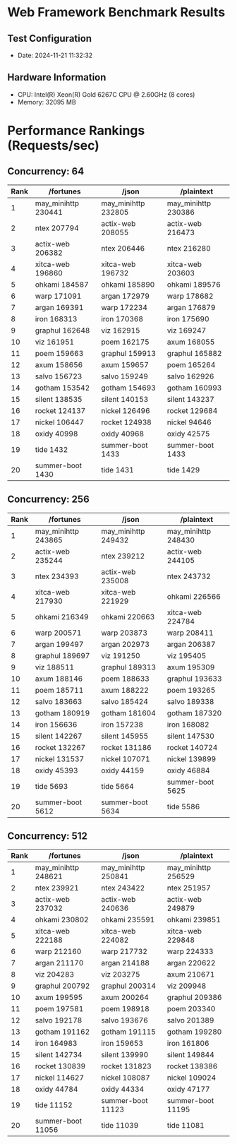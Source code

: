 # Web Framework Benchmark Results

## Test Configuration

- Date: 2024-11-21 11:32:32
## Hardware Information
- CPU: Intel(R) Xeon(R) Gold 6267C CPU @ 2.60GHz (8 cores)
- Memory: 32095 MB

# Performance Rankings (Requests/sec)

## Concurrency: 64

| Rank | /fortunes | /json | /plaintext |
|------|-----------------|-----------------|-----------------|
|    1 | may_minihttp    230441 | may_minihttp    232805 | may_minihttp    230386 |
|    2 | ntex         207794 | actix-web    208055 | actix-web    216473 |
|    3 | actix-web    206382 | ntex         206446 | ntex         216280 |
|    4 | xitca-web    196860 | xitca-web    196732 | xitca-web    203603 |
|    5 | ohkami       184587 | ohkami       185890 | ohkami       189576 |
|    6 | warp         171091 | argan        172979 | warp         178682 |
|    7 | argan        169391 | warp         172234 | argan        176879 |
|    8 | iron         168313 | iron         170368 | iron         175690 |
|    9 | graphul      162648 | viz          162915 | viz          169247 |
|   10 | viz          161951 | poem         162175 | axum         168055 |
|   11 | poem         159663 | graphul      159913 | graphul      165882 |
|   12 | axum         158656 | axum         159657 | poem         165264 |
|   13 | salvo        156723 | salvo        159249 | salvo        162926 |
|   14 | gotham       153542 | gotham       154693 | gotham       160993 |
|   15 | silent       138535 | silent       140153 | silent       143237 |
|   16 | rocket       124137 | nickel       126496 | rocket       129684 |
|   17 | nickel       106447 | rocket       124938 | nickel        94646 |
|   18 | oxidy         40998 | oxidy         40968 | oxidy         42575 |
|   19 | tide           1432 | summer-boot      1433 | summer-boot      1433 |
|   20 | summer-boot      1430 | tide           1431 | tide           1429 |

## Concurrency: 256

| Rank | /fortunes | /json | /plaintext |
|------|-----------------|-----------------|-----------------|
|    1 | may_minihttp    243865 | may_minihttp    249432 | may_minihttp    248430 |
|    2 | actix-web    235244 | ntex         239212 | actix-web    244105 |
|    3 | ntex         234393 | actix-web    235008 | ntex         243732 |
|    4 | xitca-web    217930 | xitca-web    221929 | ohkami       226566 |
|    5 | ohkami       216349 | ohkami       220663 | xitca-web    224784 |
|    6 | warp         200571 | warp         203873 | warp         208411 |
|    7 | argan        199497 | argan        202973 | argan        206387 |
|    8 | graphul      189697 | viz          191250 | viz          195405 |
|    9 | viz          188511 | graphul      189313 | axum         195309 |
|   10 | axum         188146 | poem         188633 | graphul      193633 |
|   11 | poem         185711 | axum         188222 | poem         193265 |
|   12 | salvo        183663 | salvo        185424 | salvo        189338 |
|   13 | gotham       180919 | gotham       181604 | gotham       187320 |
|   14 | iron         156636 | iron         157238 | iron         168082 |
|   15 | silent       142267 | silent       145955 | silent       147530 |
|   16 | rocket       132267 | rocket       131186 | rocket       140724 |
|   17 | nickel       131537 | nickel       107071 | nickel       139899 |
|   18 | oxidy         45393 | oxidy         44159 | oxidy         46884 |
|   19 | tide           5693 | tide           5664 | summer-boot      5625 |
|   20 | summer-boot      5612 | summer-boot      5634 | tide           5586 |

## Concurrency: 512

| Rank | /fortunes | /json | /plaintext |
|------|-----------------|-----------------|-----------------|
|    1 | may_minihttp    248621 | may_minihttp    250841 | may_minihttp    256529 |
|    2 | ntex         239921 | ntex         243422 | ntex         251957 |
|    3 | actix-web    237032 | actix-web    240636 | actix-web    249879 |
|    4 | ohkami       230802 | ohkami       235591 | ohkami       239851 |
|    5 | xitca-web    222188 | xitca-web    224082 | xitca-web    229848 |
|    6 | warp         212160 | warp         217732 | warp         224333 |
|    7 | argan        211170 | argan        214188 | argan        220622 |
|    8 | viz          204283 | viz          203275 | axum         210671 |
|    9 | graphul      200792 | graphul      200314 | viz          209948 |
|   10 | axum         199595 | axum         200264 | graphul      209386 |
|   11 | poem         197581 | poem         198918 | poem         203340 |
|   12 | salvo        192178 | salvo        193676 | salvo        201389 |
|   13 | gotham       191162 | gotham       191115 | gotham       199280 |
|   14 | iron         164983 | iron         159653 | iron         161806 |
|   15 | silent       142734 | silent       139990 | silent       149844 |
|   16 | rocket       130839 | rocket       131823 | rocket       138386 |
|   17 | nickel       114627 | nickel       108087 | nickel       109024 |
|   18 | oxidy         44784 | oxidy         44334 | oxidy         47177 |
|   19 | tide          11152 | summer-boot     11123 | summer-boot     11195 |
|   20 | summer-boot     11056 | tide          11039 | tide          11081 |
